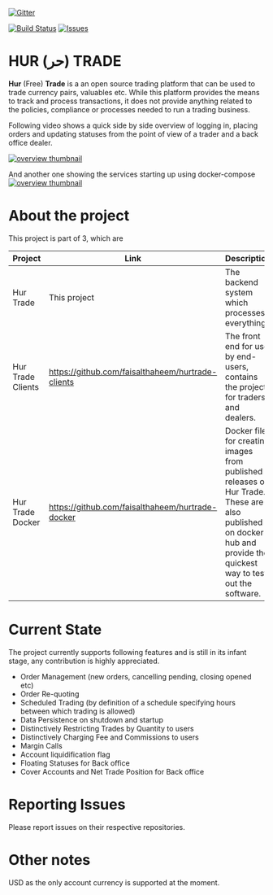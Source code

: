 [![Gitter](https://badges.gitter.im/Join%20Chat.svg)](https://gitter.im/hurtrade?utm_source=badge&utm_medium=badge&utm_campaign=pr-badge&utm_content=badge)

[![Build Status](https://travis-ci.org/faisalthaheem/hurtrade.svg?branch=master)](https://travis-ci.org/faisalthaheem/hurtrade.svg?branch=master) [![Issues](https://img.shields.io/github/issues/faisalthaheem/hurtrade.svg?style=flat-square)](https://github.com/faisalthaheem/hurtrade/issues)


# HUR (حر) TRADE
**Hur** (Free) **Trade** is a an open source trading platform that can be used to trade currency pairs, valuables etc. While this platform provides the means to track and process transactions, it does not provide anything related to the policies, compliance or processes needed to run a trading business. 

Following video shows a quick side by side overview of logging in, placing orders and updating statuses from the point of view of a trader and a back office dealer.

[![overview thumbnail](https://j.gifs.com/1jxYER.gif)](https://www.youtube.com/watch?v=TXtN0MgiWFs&feature=youtu.be)

And another one showing the services starting up using docker-compose
[![overview thumbnail](https://j.gifs.com/NxQEjL.gif)](https://youtu.be/2Xlu4F-Slkw)

# About the project
This project is part of 3, which are

Project|Link|Description
-------|----|-----------
Hur Trade|This project|The backend system which processes everything.
Hur Trade Clients|https://github.com/faisalthaheem/hurtrade-clients|The front end for use by end-users, contains the projects for traders and dealers.
Hur Trade Docker|https://github.com/faisalthaheem/hurtrade-docker|Docker files for creating images from published releases of Hur Trade. These are also published on docker hub and provide the quickest way to test out the software.

# Current State
The project currently supports following features and is still in its infant stage, any contribution is highly appreciated.

 - Order Management (new orders, cancelling pending, closing opened etc)
 - Order Re-quoting
 - Scheduled Trading (by definition of a schedule specifying hours between which trading is allowed)
 - Data Persistence on shutdown and startup
 - Distinctively Restricting Trades by Quantity to users
 - Distinctively Charging Fee and Commissions to users
 - Margin Calls
 - Account liquidification flag 
 - Floating Statuses for Back office
 - Cover Accounts and Net Trade Position for Back office

# Reporting Issues
Please report issues on their respective repositories.



# Other notes
USD as the only account currency is supported at the moment.

